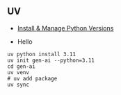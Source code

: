 
## UV

* [Install & Manage Python Versions](https://docs.astral.sh/uv/guides/install-python/)

* Hello

```shell
uv python install 3.11
uv init gen-ai --python=3.11
cd gen-ai
uv venv
# uv add package
uv sync
```